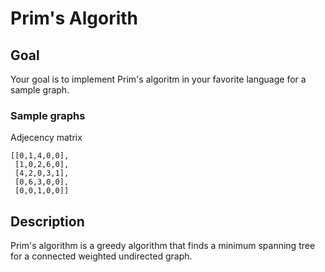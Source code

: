 # Prim's Algorith

## Goal

Your goal is to implement Prim's algoritm in your favorite language for a sample graph.

### Sample graphs

Adjecency matrix

    [[0,1,4,0,0],
     [1,0,2,6,0],
     [4,2,0,3,1],
     [0,6,3,0,0],
     [0,0,1,0,0]]

## Description

Prim's algorithm is a greedy algorithm that finds a minimum spanning tree for a connected weighted undirected graph.
